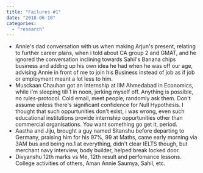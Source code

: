 ```yaml
---
title: "Failures #1"
date: "2018-06-10"
categories: 
  - "research"
---
```


- Annie's dad conversation with us when making Arjun's present, relating to further career plans, when i told about CA group 2 and GMAT, and he ignored the conversation inclining towards Sahil's Banana chips business and adding up his own idea he had when he was off our age, advising Annie in front of me to join his Business instead of job as if job or employment meant a lot less to him.
- Musckaan Chauhan got an internship at IIM Ahmedabad in Economics, while i'm sleeping till 1 in noon, jerking myself off. Anything is possible, no rules-protocol. Cold email, meet people, randomly ask them. Don't assume unless there's significant confidence for Null Hypothesis. I thought that such oppurtunities don't exist, i was wrong, even such educational institutions provide internship oppurtunities other than commercial organisations. You want something go get it, period.
- Aastha and Jiju, brought a guy named Sitanshu before departing to Germany, praising him for his 97%, 99 at Maths, came early morning via 3AM bus and being no.1 at everything, didn't clear IELTS though, but merchant navy interview, body builder, helped break locked door.
- Divyanshu 12th marks vs Me, 12th result and perfomance lessons. College activities of others, Aman Annie Saumya, Sahil, etc.
